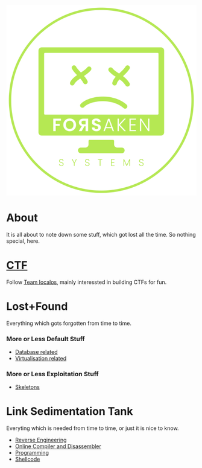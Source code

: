 ![Logo](images/logo.png)

# About
It is all about to note down some stuff, which got lost all the time. So nothing special, here.

# [CTF](http://localos.io)
Follow [Team localos](http://localos.io), mainly interessted in building CTFs for fun.

# Lost+Found
Everything which gots forgotten from time to time.

### More or Less Default Stuff
- [Database related](content/lost-and-found/defa/db.md)
- [Virtualisation related](contentlost-and-found/defa/virt.md)

### More or Less Exploitation Stuff
- [Skeletons](content/lost-and-found/expl/skel.html)

# Link Sedimentation Tank
Everyting which is needed from time to time, or just it is nice to know.

- [Reverse Engineering](content/links/re.md)
- [Online Compiler and Disassembler](content/links/dis.md)
- [Programming](content/links/prog.md)
- [Shellcode](content/links/sc.md)
